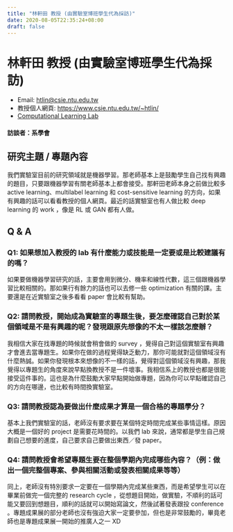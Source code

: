 ```yaml
---
title: "林軒田 教授 (由實驗室博班學生代為採訪)"
date: 2020-08-05T22:35:24+08:00
draft: false
---
```


# 林軒田 教授 (由實驗室博班學生代為採訪)

- Email: htlin@csie.ntu.edu.tw
- 教授個人網頁: https://www.csie.ntu.edu.tw/~htlin/
- [Computational Learning Lab](http://learner.csie.ntu.edu.tw/doku.php)

#### 訪談者：系學會

## 研究主題 / 專題內容

我們實驗室目前的研究領域就是機器學習。那老師基本上是鼓勵學生自己找有興趣的題目，只要跟機器學習有關老師基本上都會接受。那軒田老師本身之前做比較多 active learning、multilabel learning 和 cost-sensitive learning 的方向，如果有興趣的話可以看看教授的個人網頁。最近的話實驗室也有人做比較 deep learning 的 work ，像是 RL 或 GAN 都有人做。

## Q & A

### Q1: 如果想加入教授的 lab 有什麼能力或技能是一定要或是比較建議有的嗎？

如果要做機器學習研究的話，主要會用到微分、機率和線性代數，這三個跟機器學習比較相關的。那如果行有餘力的話也可以去修一些 optimization 有關的課。主要還是在近實驗室之後多看看 paper 會比較有幫助。

### Q2: 請問教授，開始成為實驗室的專題生後，要怎麼確認自己對於某個領域是不是有興趣的呢？發現跟原先想像的不太一樣該怎麼辦？

我相信大家在找專題的時候就會稍會做的 survey ，覺得自己對這個實驗室有興趣才會進去當專題生。如果你在做的過程覺得缺乏動力，那你可能就對這個領域沒有什麼熱誠。如果你發現根本來想像的不一樣的話，覺得對這個領域沒有興趣，那我覺得以專題生的角度來說早點換教授不是一件壞事。我相信系上的教授也都是很能接受這件事的。這也是為什麼鼓勵大家早點開始做專題，因為你可以早點確認自己的方向在哪邊，也比較有時間換實驗室。

### Q3: 請問教授認為要做出什麼成果才算是一個合格的專題學分？

基本上我們實驗室的話，老師沒有要求要在某個特定時間完成某些事情這樣。原因大概是一個好的 project 是需要花時間的。以我們 lab 來說，通常都是學生自己規劃自己想要的進度，自己要求自己要做出東西／發 paper。

### Q4: 請問教授會希望專題生要在整個學期內完成哪些內容？（例：做出一個完整個專案、參與相關活動或發表相關成果等等）

同上，老師沒有特別要求一定要在一個學期內完成某些東西，而是希望學生可以在畢業前做完一個完整的 research cycle ，從想題目開始，做實驗，不順利的話可能又要回到想題目，順利的話就可以開始寫論文，然後試著發表跟投 conference 。專題成果展的部分老師也沒有強迫大家一定要參加，但也是非常鼓勵的，畢竟老師也是專題成果展一開始的推廣人之一 XD
